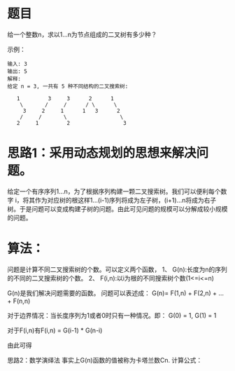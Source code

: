 # 题目
给一个整数n，求以1...n为节点组成的二叉树有多少种？

示例：

```
输入: 3
输出: 5
解释:
给定 n = 3, 一共有 5 种不同结构的二叉搜索树:

   1         3     3      2      1
    \       /     /      / \      \
     3     2     1      1   3      2
    /     /       \                 \
   2     1         2                 3
```

# 思路1：采用动态规划的思想来解决问题。
给定一个有序序列1...n，为了根据序列构建一颗二叉搜索树。我们可以便利每个数字 i，将其作为对应树的根这样1...(i-1)序列将成为左子树，(i+1)...n将成为右子树。于是问题可以变成构建子树的问题。由此可见问题的规模可以分解成较小规模的问题。
# 算法：
问题是计算不同二叉搜索树的个数。可以定义两个函数，
1、 G(n):长度为n的序列的不同的二叉搜索树的个数。
2、 F(i,n):以i为根的不同搜索树个数(1<=i<=n)

G(n)是我们解决问题需要的函数。
问题可以表述成：
G(n)=  F(1,n) + F(2,n) + ...  + F(n,n)

对于边界情况：当长度序列为1或者0时只有一种情况。即：
G(0) = 1, G(1) = 1

对于F(i,n)有F(i,n) = G(i-1) * G(n-i)

由此可得

思路2：数学演绎法
事实上G(n)函数的值被称为卡塔兰数Cn.
计算公式：
